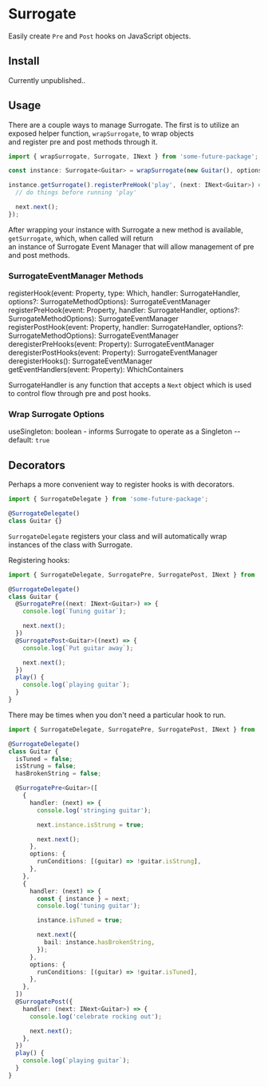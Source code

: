 # Surrogate

Easily create `Pre` and `Post` hooks on JavaScript objects.

## Install

Currently unpublished..

## Usage

There are a couple ways to manage Surrogate. The first is to utilize an exposed helper function, `wrapSurrogate`, to wrap objects  
and register pre and post methods through it.

```typescript
import { wrapSurrogate, Surrogate, INext } from 'some-future-package';

const instance: Surrogate<Guitar> = wrapSurrogate(new Guitar(), options);

instance.getSurrogate().registerPreHook('play', (next: INext<Guitar>) => {
  // do things before running 'play'

  next.next();
});
```

After wrapping your instance with Surrogate a new method is available, `getSurrogate`, which, when called will return  
an instance of Surrogate Event Manager that will allow management of pre and post methods.

### SurrogateEventManager Methods

registerHook(event: Property, type: Which, handler: SurrogateHandler, options?: SurrogateMethodOptions): SurrogateEventManager  
registerPreHook(event: Property, handler: SurrogateHandler, options?: SurrogateMethodOptions): SurrogateEventManager  
registerPostHook(event: Property, handler: SurrogateHandler, options?: SurrogateMethodOptions): SurrogateEventManager  
deregisterPreHooks(event: Property): SurrogateEventManager  
deregisterPostHooks(event: Property): SurrogateEventManager  
deregisterHooks(): SurrogateEventManager  
getEventHandlers(event: Property): WhichContainers

SurrogateHandler is any function that accepts a `Next` object which is used to control flow through pre and post hooks.

### Wrap Surrogate Options

useSingleton: boolean - informs Surrogate to operate as a Singleton -- default: `true`

## Decorators

Perhaps a more convenient way to register hooks is with decorators.

```typescript
import { SurrogateDelegate } from 'some-future-package';

@SurrogateDelegate()
class Guitar {}
```

`SurrogateDelegate` registers your class and will automatically wrap instances of the class with Surrogate.

Registering hooks:

```typescript
import { SurrogateDelegate, SurrogatePre, SurrogatePost, INext } from 'some-future-package';

@SurrogateDelegate()
class Guitar {
  @SurrogatePre((next: INext<Guitar>) => {
    console.log(`Tuning guitar`);

    next.next();
  })
  @SurrogatePost<Guitar>((next) => {
    console.log(`Put guitar away`);

    next.next();
  })
  play() {
    console.log(`playing guitar`);
  }
}
```

There may be times when you don't need a particular hook to run.

```typescript
import { SurrogateDelegate, SurrogatePre, SurrogatePost, INext } from 'some-future-package';

@SurrogateDelegate()
class Guitar {
  isTuned = false;
  isStrung = false;
  hasBrokenString = false;

  @SurrogatePre<Guitar>([
    {
      handler: (next) => {
        console.log('stringing guitar');

        next.instance.isStrung = true;

        next.next();
      },
      options: {
        runConditions: [(guitar) => !guitar.isStrung],
      },
    },
    {
      handler: (next) => {
        const { instance } = next;
        console.log('tuning guitar');

        instance.isTuned = true;

        next.next({
          bail: instance.hasBrokenString,
        });
      },
      options: {
        runConditions: [(guitar) => !guitar.isTuned],
      },
    },
  ])
  @SurrogatePost({
    handler: (next: INext<Guitar>) => {
      console.log('celebrate rocking out');

      next.next();
    },
  })
  play() {
    console.log(`playing guitar`);
  }
}
```
